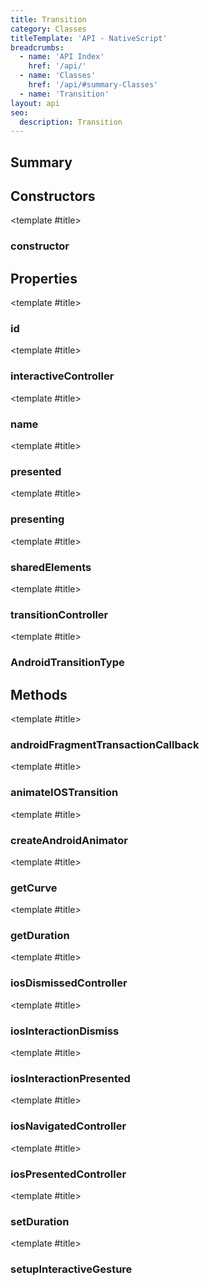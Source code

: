 ```yaml
---
title: Transition
category: Classes
titleTemplate: 'API - NativeScript'
breadcrumbs:
  - name: 'API Index'
    href: '/api/'
  - name: 'Classes'
    href: '/api/#summary-Classes'
  - name: 'Transition'
layout: api
seo:
  description: Transition
---
```


<!-- This page is auto generated, do not edit manually. -->
<!-- Run "yarn generate:api-docs" to regenerate -->

<script setup lang="ts">
  import { provide } from "vue";
  import API_DATA from "./Transition.data.json";
  
  provide('API_DATA', API_DATA);
</script>

<APIRefHierarchy v-once />

## <Heading ignore>Summary</Heading>

<APIRefSummary v-once />

## Constructors

<div class="">

<APIRef for="32317" v-once>

<template #title>

### constructor

</template>

</APIRef>

</div>

## Properties

<div class="">

<APIRef for="32321" v-once>

<template #title>

### id

</template>

</APIRef>

</div>

<div class="isOptional">

<APIRef for="32324" v-once>

<template #title>

### interactiveController

</template>

</APIRef>

</div>

<div class="isOptional">

<APIRef for="32322" v-once>

<template #title>

### name

</template>

</APIRef>

</div>

<div class="isOptional">

<APIRef for="32325" v-once>

<template #title>

### presented

</template>

</APIRef>

</div>

<div class="isOptional">

<APIRef for="32326" v-once>

<template #title>

### presenting

</template>

</APIRef>

</div>

<div class="isOptional">

<APIRef for="32327" v-once>

<template #title>

### sharedElements

</template>

</APIRef>

</div>

<div class="isOptional">

<APIRef for="32323" v-once>

<template #title>

### transitionController

</template>

</APIRef>

</div>

<div class="isStatic isOptional">

<APIRef for="32311" v-once>

<template #title>

### AndroidTransitionType

</template>

</APIRef>

</div>

## Methods

<div class="isOptional">

<APIRef for="32376" v-once>

<template #title>

### androidFragmentTransactionCallback

</template>

</APIRef>

</div>

<div class="">

<APIRef for="32341" v-once>

<template #title>

### animateIOSTransition

</template>

</APIRef>

</div>

<div class="">

<APIRef for="32347" v-once>

<template #title>

### createAndroidAnimator

</template>

</APIRef>

</div>

<div class="">

<APIRef for="32339" v-once>

<template #title>

### getCurve

</template>

</APIRef>

</div>

<div class="">

<APIRef for="32334" v-once>

<template #title>

### getDuration

</template>

</APIRef>

</div>

<div class="isOptional">

<APIRef for="32356" v-once>

<template #title>

### iosDismissedController

</template>

</APIRef>

</div>

<div class="isOptional">

<APIRef for="32364" v-once>

<template #title>

### iosInteractionDismiss

</template>

</APIRef>

</div>

<div class="isOptional">

<APIRef for="32367" v-once>

<template #title>

### iosInteractionPresented

</template>

</APIRef>

</div>

<div class="isOptional">

<APIRef for="32370" v-once>

<template #title>

### iosNavigatedController

</template>

</APIRef>

</div>

<div class="isOptional">

<APIRef for="32359" v-once>

<template #title>

### iosPresentedController

</template>

</APIRef>

</div>

<div class="">

<APIRef for="32336" v-once>

<template #title>

### setDuration

</template>

</APIRef>

</div>

<div class="isOptional">

<APIRef for="32350" v-once>

<template #title>

### setupInteractiveGesture

</template>

</APIRef>

</div>
